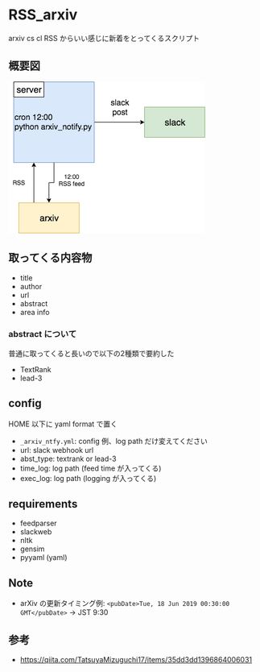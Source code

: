 # RSS_arxiv
arxiv cs cl RSS からいい感じに新着をとってくるスクリプト

## 概要図
![fig](./image/fig.png)

## 取ってくる内容物
- title
- author
- url
- abstract
- area info

### abstract について
普通に取ってくると長いので以下の2種類で要約した
- TextRank
- lead-3

## config
HOME 以下に yaml format で置く  
- `_arxiv_ntfy.yml`: config 例、log path だけ変えてください
- url: slack webhook url
- abst\_type: textrank or lead-3
- time\_log: log path (feed time が入ってくる)
- exec\_log: log path (logging が入ってくる)

## requirements
- feedparser
- slackweb
- nltk
- gensim
- pyyaml (yaml)

## Note
- arXiv の更新タイミング例: 
`<pubDate>Tue, 18 Jun 2019 00:30:00 GMT</pubDate>` -> JST 9:30

## 参考
- https://qiita.com/TatsuyaMizuguchi17/items/35dd3dd1396864006031
